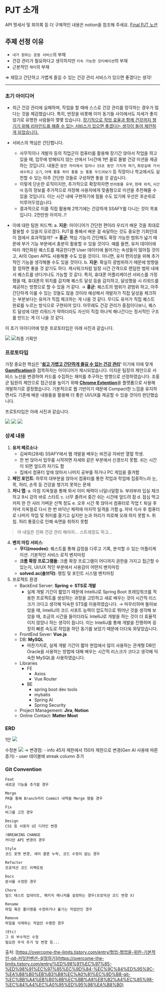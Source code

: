 # PJT 소개
API 명세서 및 회의록 등
더 구체적인 내용은 notion을 참조해 주세요.
[Final PJT 노션](https://www.notion.so/PJT-Template-babd0c39afc448c5b526e6cc2abacc39#128385f6088b812d9cdfec654edce99e)



## 주제 선정 이유

- `내가 원하는 운동 서비스`의 부재
- 건강 관리가 필요하다고 생각하지만 `지속 가능한 모티베이션`의 부재
- 근본적인 `재미`의 부재

⇒ 재밌고 간단하고 가볍게 즐길 수 있는 건강 관리 서비스가 있으면 좋겠다는 생각!

---

### 초기 아이디어
- 최근 건강 관리에 실패하며, 작업을 할 때에 스스로 건강 관리를 망각하는 경우가 많다는 것을 체감했습니다. 특히, 반장을 비롯해 이미 동기들 사이에서도 자세가 좋지 않기로 유명한 사람들이 몇몇 있습니다. <u>장기적으로 작업 효율과 함께 건강까지 챙기기 위해 리마인드를 해줄 수 있는 서비스가 있으면 좋겠다는 생각이 들어 제안하게 되었습니다.</u>
- 서비스의 핵심은 간단합니다.
    - 사무직이나 개발자 등의 직업군이 컴퓨터를 활용해 장기간 앉아서 작업을 하고 있을 때, 업무에 방해되지 않는 선에서 1시간에 1번 꼴로 돌발 건강 미션을 제공하는 것입니다. 내용은 `잠깐 자리에서 일어나 15초 동안 기지개 펴기`, `화장실에 가서 세수하고 오기`, `어깨 통통 허리 통통 눈 통통 두드려보기` 등 직장이나 학교에서도 실천할 수 있는 아주 간단한 것들로 구성하면 좋을 것 같습니다.
    - 이렇게 단순한 로직이지만, 추가적으로 확장하자면 `반려동물 유무`, `현재 위치`, `시간대` 등의 정보를 추가적으로 저장해 사용자에게 맞춤형으로 미션을 추천해줄 수 있을 것입니다. 이는 시간 내에 구현하기에 힘들 수도 있기에 우선은 후순위로 미루어두었습니다.
    - 결과적으로 이를 직접 활용해 2학기에는 건강하게 SSAFY를 다니는 것이 목표입니다. 2천만원 아끼자..!!

- 이에 대한 팀원 피드백:
    a. **지운**: 아이디어가 간단한 편이라 우리가 배운 것을 최대로 활용할 수 있을지 모르겠다. PJT를 통해서 배운 걸 숙달하는 것도 중요한 기회인데 이 점에서 효과적일까?
    &rarr; **홍균**: 핵심 기능이 간단해도 확장 가능한 범위가 넓기 때문에 부가 기능 부분에서 충분히 활용할 수 있을 것이다. 예를 들면, 유저 데이터에 따라 개인화된 퀘스트를 제공한다면 User 데이터에 들어가는 속성들이 많아질 것이고, AI의 Open API도 사용해볼 수도 있을 것이다. 아니면, 유저 편의성을 위해 추가적인 기능을 생각해볼 수도 있을 것이다.
    b. **지운**: 확실히 광범위하기 때문에 방향을 잘 정하면 좋을 것 같기도 하다. 캐시워크처럼 일정 시간 간격으로 랜덤한 범위 내에서 퀘스트를 낸다거나도 가능할 것 같다. 특히, 휴대폰 어플리케이션 서비스를 가정했을 때, 휴대폰의 위치를 감지해 퀘스트 달성 등을 감지하고, 달성했을 시 리워드를 제공하는 방향으로 할 수 있을 거 같다.
    &rarr; **홍균**: 퀘스트의 범위가 광범위 하고, 아주 간단하게 이룰 수 있는 것들도 많을 것이라 예상해서 개발자가 직접 달성을 체크하는 부분보다는 유저가 직접 체크하는 게 나을 것 같다. 무디도  유저가 직접 퀘스트 완료를 누르는 방식으로 구현되어 있다. 아무래도 건강 관리가 중점이다보니, 퀘스트 달성에 대한 리워드가 약하더라도 자신이 직접 하나씩 해나간다는 정서적인 구조를 만드는 게 더 나을 것 같다.

이 초기 아이디어에 맞춘 프로토타입은 아래 사진과 같습니다.

<img src="/readme_assets/초기 아이디어 - 대시보드.png">
<img src="/readme_assets/초기 아이디어 - 크롬 확장자.png"


## 최종 기획안
### 프로토타입
가장 중요한 핵심은 **'<u>쉽고 가볍고 간단하게 즐길 수 있는 건강 관리</u>'** 이기에 이에 맞게 <u>**Gamification**</u>을 접목하자는 아이디어가 제시되었습니다.
이지운 팀장의 제안으로 서비스 노선을 변경하여 카드를 수집하는 재미를 추구하는 방향으로 선정하였습니다. 
조홍균 팀원의 제안으로 접근성을 높이기 위해 <u>**Chrome Extention**</u>을 플랫폼으로 사용해 개발하기로 결정했습니다. 기본적으로 웹 기반이기 때문에 Compact한 느낌을 유지하면서도 기존에 배운 내용들을 활용해 더 좋은 UI/UX를 제공할 수 있을 것이라 판단했습니다.

 프로토타입은 아래 사진과 같습니다.

<img src="/readme_assets/최종-로그인.png">
<img src="/readme_assets/최종-카드뽑기.png">
<img src="/readme_assets/최종-통계.png">

### 상세 내용
1. **유저 페르소나**: 
    - 김싸피(28세) SSAFY에서 웹 개발을 배우는 비전공 자바반 열혈 학생. 
    - 한 번 앉아서 업무를 시작하면 자세와 같은 부분에서 신경쓰지 못함. 쉬는 시간이 되면 엎드려 자기도 함
    - 집에서 컴퓨터 앞에 앉아서 나머지 공부를 하거나 PC 게임을 즐겨함
2. **페인 포인트**: 하루의 대부분을 앉아서 컴퓨터를 통한 작업과 학업에 집중하느라 눈, 목, 허리, 손목 등 건강을 챙기지 못하는 문제
3. **저니 맵**:
    a. 아침 지옥철을 통해 와서 이미 체력이 너덜너덜함
    b. 부랴부랴 입실 체크하고 9시 강의 바로 스타트
    c. 너무 졸려서 중간 쉬는 시간에 엎드려 잠
    d. 점심 먹고 커피 한 잔 사러 가벼운 산책 정도
    e. 오후 시간 쭉 앉아서 컴퓨터로 작업
    f. 퇴실 후 저녁 지옥철로 다시 한 번 바닥난 체력에 마지막 일격을 가함
    g. 저녁 식사 후 컴퓨터로 나머지 작업 및 취미를 즐기고 싶지만 눈과 허리가 피로해 오래 하지 못함
    h. 취침. 허리 통증으로 인해 숙면을 취하지 못함
>아 내일은 진짜 건강 관리 해야지... 스트레칭도 하고...
4. **벤치 마킹 서비스**:
    - **무디(moodee)**: 퀘스트를 통해 감정을 다루고 기록, 분석할 수 있는 어플리케이션. 기본적인 서비스 로직 벤치마킹
    - **크롬 확장 프로그램들**: 크롬 확장 프로그램이 어디까지 권한을 가지고 접근할 수 있는지, UI/UX 적인 부분에서 사용감이 어떤지 벤치마킹
    - **solved.ac(솔브닥)**: 랭킹 및 포인트 시스템 벤치마킹
5. 프로젝트 환경
    - BackEnd Server: **Spring ← STS로 개발**
        - 실제 개발 기간이 짧았기 때문에 IntelliJ로 Spring Boot 프레임워크를 적용한 프로젝트를 생성하는 과정을 고민하고 새로 배우는 것이 시간적 리스크가 크다고 생각해 익숙한 STS를 이용하였습니다.
        &rarr; 마무리하며 돌아보았을 때, IntelliJ의 코드 서포트 능력이 압도적으로 뛰어난 것을 생각해 보았을 때, 조금의 시간을 들이더라도 IntelliJ로 개발을 하는 것이 더 효율적이지 않았나 하는 생각이 듭니다. 이는 IntelliJ를 통해 개발을 진행하며 굉장히 빠른 속도로 작업을 하던 동기를 보았기 때문에 더더욱 와닿았습니다.
    - FrontEnd Sever: **Vue.js**
    - DB: **MySQL**
        - 마찬가지로, 실제 개발 기간이 짧아 현업에서 많이 사용하는 관계형 DB인 Oracle을 사용하는 방법에 대해 배우는 시간적 리스크가 크다고 생각해 익숙한 MySQL을 사용하였습니다.
    - Libraries
        - FE
            - Axios
            - Vue Router
        - BE
            - spring boot dev tools
            - mybatis
            - Spring AI
            - Spring Security
    - Project Management: **Jira**, **Notion**
    - Online Contact: **Matter Most**


### ERD
1안
<img src="/final_pjt_erd.png">

수정본
<img src="/final_pjt_erd_edit_version.png">
&rarr; 변경점:
    - info 45자 제한에서 150자 제한으로 변경(Gen AI 사용에 따른 증가)
    - user 테이블에 streak column 추가

### Git Convention
```
Feat
새로운 기능을 추가할 경우

Merge
PR을 통해 Branch끼리 Commit 내역을 Merge 했을 경우

Fix
버그를 고친 경우

Design
CSS 등 사용자 UI 디자인 변경

!BREAKING CHANGE
커다란 API 변경의 경우

Style
코드 포맷 변경, 세미 콜론 누락, 코드 수정이 없는 경우

Refactor
프로덕션 코드 리팩토링

Docs
문서를 수정한 경우

Chore
빌드 태스트 업데이트, 패키지 매니저를 설정하는 경우(프로덕션 코드 변경 X)

Rename
파일 혹은 폴더명을 수정하거나 옮기는 작업만인 경우

Remove
파일을 삭제하는 작업만 수행한 경우

(Etc)
그 외 부수적인 수정
필요한 주석 추가 및 변경 등...
```
출처:
[https://overcome-the-limits.tistory.com/entry/협업-협업을-위한-기본적인-git-커밋컨벤션-설정하기](https://overcome-the-limits.tistory.com/entry/%ED%98%91%EC%97%85-%ED%98%91%EC%97%85%EC%9D%84-%EC%9C%84%ED%95%9C-%EA%B8%B0%EB%B3%B8%EC%A0%81%EC%9D%B8-git-%EC%BB%A4%EB%B0%8B%EC%BB%A8%EB%B2%A4%EC%85%98-%EC%84%A4%EC%A0%95%ED%95%98%EA%B8%B0)